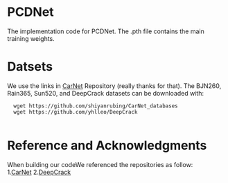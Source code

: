 # PCDNet
The implementation code for PCDNet. The .pth file contains the main training weights.
# Datsets
We use the links in [CarNet](https://github.com/shiyanrubing/CarNet-V1.0) Repository (really thanks for that).
The BJN260, Rain365, Sun520, and DeepCrack datasets can be downloaded with:<br/>
```
  wget https://github.com/shiyanrubing/CarNet_databases
  wget https://github.com/yhlleo/DeepCrack
  
```
# Reference and Acknowledgments
When building our codeWe referenced the repositories as follow:<br/>
1.[CarNet](https://github.com/shiyanrubing/CarNet-V1.0)
2.[DeepCrack](https://github.com/yhlleo/DeepCrack)
